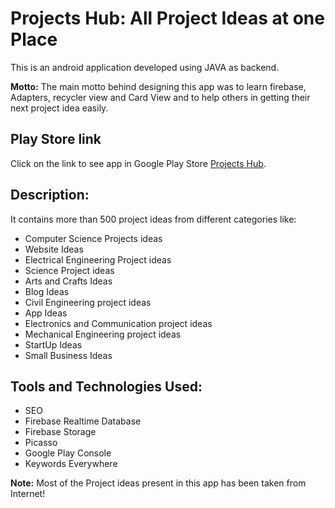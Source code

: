 # Projects Hub: All Project Ideas at one Place
This is an android application developed using JAVA as backend.

**Motto:** The main motto behind designing this app was to learn firebase, Adapters, recycler view and Card View and to help others in getting their next project idea easily.

## Play Store link

Click on the link to see app in Google Play Store [Projects Hub](https://play.google.com/store/apps/details?id=com.appdeveloper.prince.projectshub&hl=en).

## Description:
It contains more than 500 project ideas from different categories like:
- Computer Science Projects ideas
- Website Ideas
- Electrical Engineering Project ideas
- Science Project ideas
- Arts and Crafts Ideas
- Blog Ideas
- Civil Engineering project ideas
- App Ideas
- Electronics and Communication project ideas
- Mechanical Engineering project ideas
- StartUp Ideas
- Small Business Ideas

## Tools and Technologies Used:
- SEO
- Firebase Realtime Database
- Firebase Storage
- Picasso
- Google Play Console
- Keywords Everywhere

**Note:** Most of the Project ideas present in this app has been taken from Internet!
